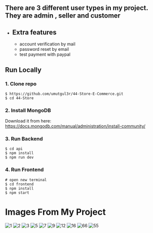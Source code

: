 ## There are 3 different user types in my project. They are admin , seller and customer

- ## Extra features
    - account verification by mail
    - password reset by email
    - test payment with paypal

## Run Locally

### 1. Clone repo

```
$ https://github.com/umutgul3r/44-Store-E-Commerce.git
$ cd 44-Store
```

### 2. Install MongoDB

Download it from here: https://docs.mongodb.com/manual/administration/install-community/

### 3. Run Backend

```
$ cd api
$ npm install
$ npm run dev
```

### 4. Run Frontend

```
# open new terminal
$ cd frontend
$ npm install
$ npm start
```
# Images From My Project

![1](https://user-images.githubusercontent.com/62966040/147103049-a812d475-f35d-4afb-aa92-7adc52da891a.PNG)
![2](https://user-images.githubusercontent.com/62966040/147103055-57b3e46d-d0e4-4ea9-9e74-0746203c1f15.PNG)
![3](https://user-images.githubusercontent.com/62966040/147103056-d6572fd5-0fac-485f-ae42-68ff0c9ce6d0.PNG)
![5](https://user-images.githubusercontent.com/62966040/147103059-946d0eb2-80db-4650-94a8-97c57fed716d.PNG)
![7](https://user-images.githubusercontent.com/62966040/147103062-e2f50122-a419-4249-a627-00551b303dd4.PNG)
![9](https://user-images.githubusercontent.com/62966040/147103064-cbc87fdf-c02c-422f-bebd-98aa6abe881f.PNG)
![12](https://user-images.githubusercontent.com/62966040/147103069-4d22326b-0e8a-4bc0-aeda-5c02ccf95de9.PNG)
![16](https://user-images.githubusercontent.com/62966040/147103073-2740f96c-6a56-401e-9ce2-b5dadf48c229.PNG)
![66](https://user-images.githubusercontent.com/62966040/147103731-d894012a-1ddd-4a32-907a-ce1ae6a5432e.PNG)
![55](https://user-images.githubusercontent.com/62966040/147103729-8c1cd5b2-c0b9-4b2b-aaa4-6a14d1e134ba.PNG)

